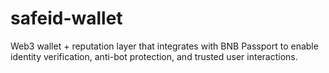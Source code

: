 # safeid-wallet
Web3 wallet + reputation layer that integrates with BNB Passport to enable identity verification, anti-bot protection, and trusted user interactions.
